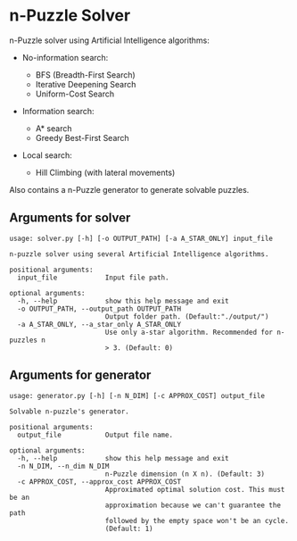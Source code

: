 # n-Puzzle Solver

n-Puzzle solver using Artificial Intelligence algorithms:

- No-information search:
  - BFS (Breadth-First Search)
  - Iterative Deepening Search
  - Uniform-Cost Search

- Information search:
  - A* search
  - Greedy Best-First Search

- Local search:
  - Hill Climbing (with lateral movements)

Also contains a n-Puzzle generator to generate solvable puzzles.

## Arguments for solver

```text
usage: solver.py [-h] [-o OUTPUT_PATH] [-a A_STAR_ONLY] input_file

n-puzzle solver using several Artificial Intelligence algorithms.

positional arguments:
  input_file            Input file path.

optional arguments:
  -h, --help            show this help message and exit
  -o OUTPUT_PATH, --output_path OUTPUT_PATH
                        Output folder path. (Default:"./output/")
  -a A_STAR_ONLY, --a_star_only A_STAR_ONLY
                        Use only a-star algorithm. Recommended for n-puzzles n
                        > 3. (Default: 0)
```

## Arguments for generator

```text
usage: generator.py [-h] [-n N_DIM] [-c APPROX_COST] output_file

Solvable n-puzzle's generator.

positional arguments:
  output_file           Output file name.

optional arguments:
  -h, --help            show this help message and exit
  -n N_DIM, --n_dim N_DIM
                        n-Puzzle dimension (n X n). (Default: 3)
  -c APPROX_COST, --approx_cost APPROX_COST
                        Approximated optimal solution cost. This must be an
                        approximation because we can't guarantee the path
                        followed by the empty space won't be an cycle.
                        (Default: 1)
```
